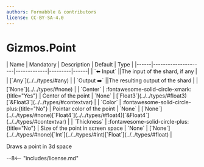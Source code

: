 ```yaml
---
authors: Formabble & contributors
license: CC-BY-SA-4.0
---
```



# Gizmos.Point

<div class="sh-parameters" markdown="1">
| Name | Mandatory | Description | Default | Type |
|------|---------------------|-------------|---------|------|
| `⬅️ Input` ||The input of the shard, if any | | [`Any`](../../types/#any) |
| `Output ➡️` ||The resulting output of the shard | | [`None`](../../types/#none) |
| `Center` | :fontawesome-solid-circle-xmark:{title="Yes"}  | Center of the point | `None` | [`Float3`](../../types/#float3)[`&Float3`](../../types/#contextvar) |
| `Color` | :fontawesome-solid-circle-plus:{title="No"}  | Pointar color of the point | `None` | [`None`](../../types/#none)[`Float4`](../../types/#float4)[`&Float4`](../../types/#contextvar) |
| `Thickness` | :fontawesome-solid-circle-plus:{title="No"}  | Size of the point in screen space | `None` | [`None`](../../types/#none)[`Int`](../../types/#int)[`Float`](../../types/#float) |

</div>

Draws a point in 3d space

--8<-- "includes/license.md"

